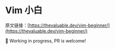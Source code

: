# Vim 小白

原文链接：[https://thevaluable.dev/vim-beginner/](https://thevaluable.dev/vim-beginner/)

🚧 Working in progress, PR is welcome!

